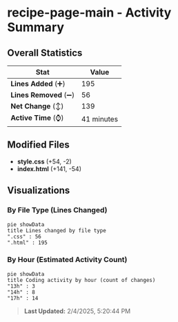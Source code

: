 # recipe-page-main - Activity Summary 

## Overall Statistics

| Stat                   | Value                                                             |
| ---------------------- | ----------------------------------------------------------------- |
| **Lines Added** (➕)   | 195                                          |
| **Lines Removed** (➖) | 56                                        |
| **Net Change** (↕)    | 139                |
| **Active Time** (⌚)   | 41 minutes |


## Modified Files
- **style.css** (+54, -2)
- **index.html** (+141, -54)

## Visualizations

### By File Type (Lines Changed)

```mermaid
pie showData
title Lines changed by file type
".css" : 56
".html" : 195
```

### By Hour (Estimated Activity Count)

```mermaid
pie showData
title Coding activity by hour (count of changes)
"13h" : 3
"14h" : 8
"17h" : 14
```


> **Last Updated:** 2/4/2025, 5:20:44 PM